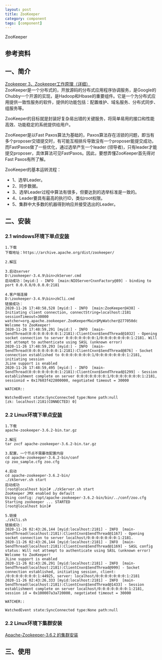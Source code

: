```yaml
---
layout: post
title: ZooKeeper
category: component
tags: [component]
---
```


ZooKeeper

## 参考资料 
 

## 一、简介
[Zookeeper 3、Zookeeper工作原理（详细）](https://www.cnblogs.com/raphael5200/p/5285583.html)  
ZooKeeper是一个分布式的，开放源码的分布式应用程序协调服务，是Google的Chubby一个开源的实现，是Hadoop和Hbase的重要组件。它是一个为分布式应用提供一致性服务的软件，提供的功能包括：配置维护、域名服务、分布式同步、组服务等。 

ZooKeeper的目标就是封装好复杂易出错的关键服务，将简单易用的接口和性能高效、功能稳定的系统提供给用户。

ZooKeeper是以Fast Paxos算法为基础的，Paxos算法存在活锁的问题，即当有多个proposer交错提交时，有可能互相排斥导致没有一个proposer能提交成功，而FastPaxos做了一些优化，通过选举产生一个leader (领导者)，只有leader才能提交proposer，具体算法可见FastPaxos。因此，要想弄懂ZooKeeper首先得对Fast Paxos有所了解。

ZooKeeper的基本运转流程：
- 1、选举Leader。
- 2、同步数据。
- 3、选举Leader过程中算法有很多，但要达到的选举标准是一致的。
- 4、Leader要具有最高的执行ID，类似root权限。
- 5、集群中大多数的机器得到响应并接受选出的Leader。

## 二、安装
### 2.1 windows环境下单点[安装](https://www.cnblogs.com/riches/p/11199402.html)
```
1.下载
下载地址：https://archive.apache.org/dist/zookeeper/

2.解压

3.启动server
D:\zookeeper-3.4.9\bin>zkServer.cmd
启动成功：[myid:] - INFO  [main:NIOServerCnxnFactory@89] - binding to port 0.0.0.0/0.0.0.0:2181

4.客户端连接
D:\zookeeper-3.4.9\bin>zkCli.cmd
链接成功：
2020-11-26 17:48:58,528 [myid:] - INFO  [main:ZooKeeper@438] - Initiating client connection, connectString=localhost:2181 sessionTimeout=30000 watcher=org.apache.zookeeper.ZooKeeperMain$MyWatcher@277050dc
Welcome to ZooKeeper!
2020-11-26 17:48:59,291 [myid:] - INFO  [main-SendThread(0:0:0:0:0:0:0:1:2181):ClientCnxn$SendThread@1032] - Opening socket connection to server 0:0:0:0:0:0:0:1/0:0:0:0:0:0:0:1:2181. Will not attempt to authenticate using SASL (unknown error)
2020-11-26 17:48:59,293 [myid:] - INFO  [main-SendThread(0:0:0:0:0:0:0:1:2181):ClientCnxn$SendThread@876] - Socket connection established to 0:0:0:0:0:0:0:1/0:0:0:0:0:0:0:1:2181, initiating session
JLine support is enabled
2020-11-26 17:48:59,495 [myid:] - INFO  [main-SendThread(0:0:0:0:0:0:0:1:2181):ClientCnxn$SendThread@1299] - Session establishment complete on server 0:0:0:0:0:0:0:1/0:0:0:0:0:0:0:1:2181, sessionid = 0x17603f422800000, negotiated timeout = 30000

WATCHER::

WatchedEvent state:SyncConnected type:None path:null
[zk: localhost:2181(CONNECTED) 0]

```

### 2.2 Linux环境下单点[安装](https://blog.csdn.net/shufangreal/article/details/108524408)
```
1.下载
apache-zookeeper-3.6.2-bin.tar.gz

2.解压
tar zxcf apache-zookeeper-3.6.2-bin.tar.gz

3.配置，一个节点不需要改配置内容
cd apache-zookeeper-3.6.2-bin/conf
cp zoo_sample.cfg zoo.cfg

4.启动
cd apache-zookeeper-3.6.2-bin/
./zkServer.sh start
启动成功
[root@localhost bin]# ./zkServer.sh start
ZooKeeper JMX enabled by default
Using config: /opt/apache-zookeeper-3.6.2-bin/bin/../conf/zoo.cfg
Starting zookeeper ... STARTED
[root@localhost bin]# 

5.链接
./zkCli.sh
链接成功：
2020-11-26 02:43:26,144 [myid:localhost:2181] - INFO  [main-SendThread(localhost:2181):ClientCnxn$SendThread@1167] - Opening socket connection to server localhost/0:0:0:0:0:0:0:1:2181.
2020-11-26 02:43:26,144 [myid:localhost:2181] - INFO  [main-SendThread(localhost:2181):ClientCnxn$SendThread@1169] - SASL config status: Will not attempt to authenticate using SASL (unknown error)
Welcome to ZooKeeper!
JLine support is enabled
2020-11-26 02:43:26,291 [myid:localhost:2181] - INFO  [main-SendThread(localhost:2181):ClientCnxn$SendThread@999] - Socket connection established, initiating session, client: /0:0:0:0:0:0:0:1:44925, server: localhost/0:0:0:0:0:0:0:1:2181
2020-11-26 02:43:26,333 [myid:localhost:2181] - INFO  [main-SendThread(localhost:2181):ClientCnxn$SendThread@1433] - Session establishment complete on server localhost/0:0:0:0:0:0:0:1:2181, session id = 0x100007a3a720000, negotiated timeout = 30000

WATCHER::

WatchedEvent state:SyncConnected type:None path:null

```

### 2.2 Linux环境下集群安装
[Apache-Zookeeper-3.6.2 的集群安装](https://blog.csdn.net/shufangreal/article/details/108524408)

## 三、使用

